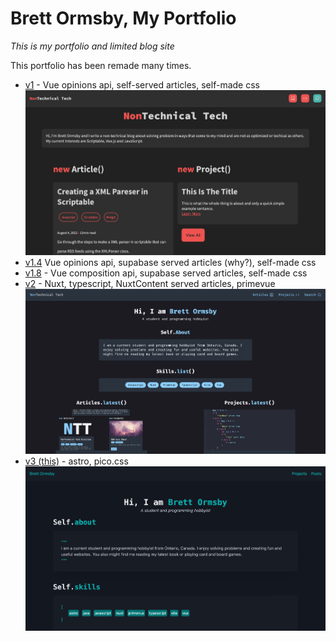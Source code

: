 # Brett Ormsby, My Portfolio

_This is my portfolio and limited blog site_

This portfolio has been remade many times.

- [v1](https://github.com/BrettOrmsby/NonTechnical-Tech-V1/tree/b1de91e5c68f07d1ff3ade14e36b7051ff88e3b6) - Vue opinions api, self-served articles, self-made css
  ![v1 image](/readmeImages/v1.png)
- [v1.4](https://github.com/BrettOrmsby/NonTechnical-Tech-V1) Vue opinions api, supabase served articles (why?), self-made css
- [v1.8](https://github.com/BrettOrmsby/NonTechnical-Tech-V1/tree/745e7926d1e63f817f315f806a829fa949baf6b2) - Vue composition api, supabase served articles, self-made css
- [v2](https://github.com/BrettOrmsby/non-technical-tech) - Nuxt, typescript, NuxtContent served articles, primevue
  ![v2 image](/readmeImages/v2.png)
- [v3 (this)](https://github.com/BrettOrmsby/Portfolio) - astro, pico.css
  ![v3 image](/readmeImages/v3.png)
